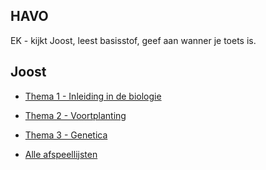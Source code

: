 ## HAVO

EK - kijkt Joost, leest basisstof, geef aan wanner je toets is.


## Joost
<!--* [Thema 2 - DNA - Afspeellijst](https://www.youtube.com/watch?v=27EcQMZX4G4&list=PLr1tx9agautFyfTCyaLleigYs6B7iXmFb)-->
* [Thema 1 - Inleiding in de biologie](https://www.youtube.com/playlist?list=PLr1tx9agautEO9U8QD_26om8SB7G18W47)
* [Thema 2 - Voortplanting](https://www.youtube.com/playlist?list=PLr1tx9agautG50WDjGRsX7YZr-nIIloQg)
* [Thema 3 - Genetica](https://www.youtube.com/watch?v=TyqJehlkUbk&list=PLr1tx9agautG-kjrxGLQKtFNIpyZ2BReW) 


* [Alle afspeellijsten](https://www.youtube.com/@BiologiemetJoost/playlists?view=50&sort=dd&shelf_id=11)

<!--
## Samenvattingen (leerdoelen)
* [Thema 1 - Inleiding in de biologie](samenvattingen/h/h4t1_inleidingindebiologie.md)
<!-- * [Alle leerdoeleen als pdf]()-->


<!--## Toetsen-->
<!-- * [HAVO 5 - Thema 1 - Stofwisseling in de cel - Toets](toetsen/havo/h5t1toets.md)
* [HAVO 5 - Thema 1 - Stofwisseling in de cel - Toets antwoorden](toetsen/havo/h5t1toetsantwoorden.md) -->

<!-- ## Casus HAVO

* [parthenogense](casus/voortplanting.md)
* [evolutie](casus/evolutie.md)
* [casus met antwoorden](casus/casus_1.md)
* [regeling](casus/regeling.md),  	[antwoord](casus/regeling_antwoord.md)
* [zintuigen, het oog](casus/oog.md),
[antwoord](casus/oog_antwoord.md)
* [erfelijkheid, geslachtsverbonden overerving](casus/erfelijkheid.md), [antwoord](casus/erfelijkheid_antwoord.md)
* [homeostase](casus/homeostase.md)
* [elektrolyt](casus/elektrolyt.md)
* [oog, impulsgeleiding](casus/hetoog_uitgebreider.md)
* [NASK periodiek systeem](periodieksysteem.md)

## Raadsels
* [raadsels](raadsels/havoraadsels.md)

## Examens
* [examen 2013](examen2013havo.md)
* [examen 2016](examen2016havo.md)
* [examen 2017](examen2017havo.md)

## Toetsen
* [toets T5 gaswisseling](H5T5gaswisseling.md)

## Onderwerpen
* [zenuwstelsel](hetzenuwstelsel.md)
* [het oog](hetoog.md)
* [ecologie](ecologie.md)
* [thema 6 afweer](afweer.md)
* [fotosynthese, assimilatie en dissimilatie](assimilatie.md)
* [cel](cel.md)

bronnen:  [https://chat.openai.com](https://chat.openai.com)
-->
